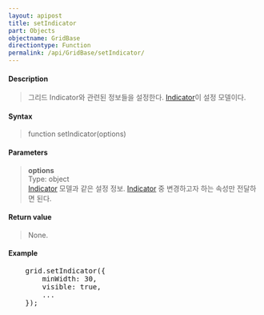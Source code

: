 ```yaml
---
layout: apipost
title: setIndicator
part: Objects
objectname: GridBase
directiontype: Function
permalink: /api/GridBase/setIndicator/
---
```



#### Description

> 그리드 Indicator와 관련된 정보들을 설정한다. [Indicator](/api/types/Indicator/)이 설정 모델이다.

#### Syntax

> function setIndicator(options)

#### Parameters

> **options**  
> Type: object  
> [Indicator](/api/types/Indicator/) 모델과 같은 설정 정보. [Indicator](/api/types/Indicator/) 중 변경하고자 하는 속성만 전달하면 된다.    

#### Return value

> None.

#### Example

<pre class="prettyprint">
    grid.setIndicator({
        minWidth: 30,
        visible: true,
        ...
    });
</pre>

